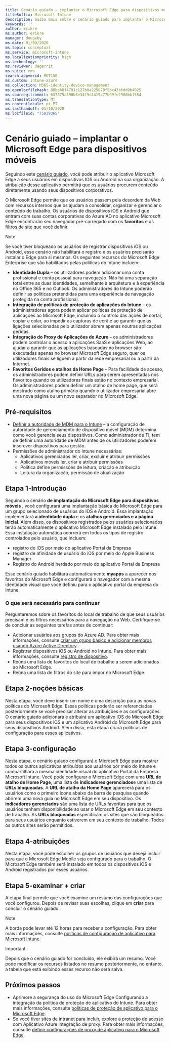 ```yaml
---
title: Cenário guiado – implantar o Microsoft Edge para dispositivos móveis
titleSuffix: Microsoft Intune
description: Saiba mais sobre o cenário guiado para implantar o Microsoft Edge para dispositivos móveis no portal de gerenciamento de dispositivos Microsoft 365.
keywords: ''
author: Erikre
ms.author: erikre
manager: dougeby
ms.date: 01/09/2020
ms.topic: conceptual
ms.service: microsoft-intune
ms.localizationpriority: high
ms.technology: ''
ms.reviewer: dagerrit
ms.suite: ems
search.appverid: MET150
ms.custom: intune-azure
ms.collection: M365-identity-device-management
ms.openlocfilehash: 88beb8f4791c127b0a225878f5bc43b6dd9b4025
ms.sourcegitcommit: 637375a390b6e34f9c4415c77b99fe2980bbf554
ms.translationtype: MT
ms.contentlocale: pt-PT
ms.lasthandoff: 01/10/2020
ms.locfileid: "75839365"
---
```

# <a name="guided-scenario---deploy-microsoft-edge-for-mobile"></a>Cenário guiado – implantar o Microsoft Edge para dispositivos móveis 

Seguindo este [cenário guiado](~/fundamentals/guided-scenarios-overview.md), você pode atribuir o aplicativo Microsoft Edge a seus usuários em dispositivos IOS ou Android na sua organização. A atribuição desse aplicativo permitirá que os usuários procurem conteúdo diretamente usando seus dispositivos corporativos. 

O Microsoft Edge permite que os usuários passem pela desordem da Web com recursos internos que os ajudam a consolidar, organizar e gerenciar o conteúdo do trabalho. Os usuários de dispositivos iOS e Android que entram com suas contas corporativas do Azure AD no aplicativo Microsoft Edge encontrarão seu navegador pré-carregado com os **favoritos** e os filtros de site que você definir.

> [!NOTE]
> Se você tiver bloqueado os usuários de registrar dispositivos iOS ou Android, esse cenário não habilitará o registro e os usuários precisarão instalar o Edge para si mesmos.
Os seguintes recursos do Microsoft Edge Enterprise que são habilitados pelas políticas do Intune incluem: 

- **Identidade Dupla** – os utilizadores podem adicionar uma conta profissional e conta pessoal para navegação. Não há uma separação total entre as duas identidades, semelhante à arquitetura e à experiência no Office 365 e no Outlook. Os administradores do Intune poderão definir as políticas pretendidas para uma experiência de navegação protegida na conta profissional. 
- **Integração de políticas de proteção de aplicações do Intune** – os administradores agora podem aplicar políticas de proteção de aplicações ao Microsoft Edge, incluindo o controlo das ações de cortar, copiar e colar, ao impedir as capturas de ecrã e ao garantir que as ligações selecionadas pelo utilizador abrem apenas noutras aplicações geridas.
- **Integração do Proxy de Aplicações do Azure** – os administradores podem controlar o acesso a aplicações SaaS e aplicações Web, ao ajudar a garantir que as aplicações baseadas no browser são executadas apenas no browser Microsoft Edge seguro, quer os utilizadores finais se liguem a partir da rede empresarial ou a partir da Internet. 
- **Favoritos Geridos e atalhos da Home Page** – Para facilidade de acesso, os administradores podem definir URLs para serem apresentadas nos Favoritos quando os utilizadores finais estão no contexto empresarial. Os administradores podem definir um atalho de home page, que será mostrado como atalho primário quando o utilizador empresarial abre uma nova página ou um novo separador no Microsoft Edge.

## <a name="prerequisites"></a>Pré-requisitos

- [Definir a autoridade de MDM para o Intune](mdm-authority-set.md#set-mdm-authority-to-intune) – a configuração de autoridade de gerenciamento de dispositivo móvel (MDM) determina como você gerencia seus dispositivos. Como administrador de TI, tem de definir uma autoridade de MDM antes de os utilizadores poderem inscrever dispositivos para gestão.
- Permissões de administrador do Intune necessárias:
    - Aplicativos gerenciados ler, criar, excluir e atribuir permissões
    - Aplicativos móveis ler, criar e atribuir permissões
    - Política define permissões de leitura, criação e atribuição
    - Leitura da organização, permissão de atualização

## <a name="step-1---introduction"></a>Etapa 1-Introdução

Seguindo o cenário **de implantação do Microsoft Edge para dispositivos móveis** , você configurará uma implantação básica do Microsoft Edge para um grupo selecionado de usuários do IOS e Android. Essa implantação implementará **a identidade dupla** e os **atalhos gerenciados e a página inicial**. Além disso, os dispositivos registrados pelos usuários selecionados terão automaticamente o aplicativo Microsoft Edge instalado pelo Intune. Essa instalação automática ocorrerá em todos os tipos de registro controlados pelo usuário, que incluem: 
- registro do iOS por meio do aplicativo Portal da Empresa 
- registro de afinidade de usuário do iOS por meio do Apple Business Manager 
- Registro do Android herdado por meio do aplicativo Portal da Empresa 

Esse cenário guiado habilitará automaticamente **myapps** a aparecer nos favoritos do Microsoft Edge e configurará o navegador com a mesma identidade visual que você definiu para o aplicativo portal da empresa do Intune. 

### <a name="what-you-will-need-to-continue"></a>O que será necessário para continuar
Perguntaremos sobre os favoritos do local de trabalho de que seus usuários precisam e os filtros necessários para a navegação na Web. Certifique-se de concluir as seguintes tarefas antes de continuar:

- Adicionar usuários aos grupos do Azure AD. Para obter mais informações, consulte [criar um grupo básico e adicionar membros usando Azure Active Directory](https://go.microsoft.com/fwlink/?linkid=2102458).
- Registrar dispositivos iOS ou Android no Intune. Para obter mais informações, consulte [registro de dispositivo](https://go.microsoft.com/fwlink/?linkid=2102547).
- Reúna uma lista de favoritos do local de trabalho a serem adicionados ao Microsoft Edge.
- Reúna uma lista de filtros do site para impor no Microsoft Edge.

## <a name="step-2---basics"></a>Etapa 2-noções básicas

Nesta etapa, você deve inserir um nome e uma descrição para as novas políticas do Microsoft Edge. Essas políticas poderão ser referenciadas posteriormente se você precisar alterar as atribuições e as configurações. O cenário guiado adicionará e atribuirá um aplicativo iOS do Microsoft Edge para seus dispositivos iOS e um aplicativo Android do Microsoft Edge para seus dispositivos Android. Além disso, esta etapa criará políticas de configuração para esses aplicativos.

## <a name="step-3---configuration"></a>Etapa 3-configuração

Nesta etapa, o cenário guiado configurará o Microsoft Edge para mostrar todos os outros aplicativos atribuídos aos usuários por meio do Intune e compartilhará a mesma identidade visual do aplicativo Portal da Empresa Microsoft Intune. Você pode configurar o Microsoft Edge com uma **URL de atalho de Home Page**, uma lista de **indicadores gerenciados**e uma lista de **URLs bloqueadas**. A **URL de atalho da Home Page** aparecerá para os usuários como o primeiro ícone abaixo da barra de pesquisa quando abrirem uma nova guia no Microsoft Edge em seu dispositivo. Os **indicadores gerenciados** são uma lista de URLs favoritas para que os usuários tenham disponibilidade ao usar o Microsoft Edge em seu contexto de trabalho. As **URLs bloqueadas** especificam os sites que são bloqueados para seus usuários enquanto estiverem em seu contexto de trabalho. Todos os outros sites serão permitidos. 

## <a name="step-4---assignments"></a>Etapa 4-atribuições

Nesta etapa, você pode escolher os grupos de usuários que deseja incluir para que o Microsoft Edge Mobile seja configurado para o trabalho. O Microsoft Edge também será instalado em todos os dispositivos iOS e Android registrados por esses usuários.

## <a name="step-5---review--create"></a>Etapa 5-examinar + criar

A etapa final permite que você examine um resumo das configurações que você configurou. Depois de revisar suas escolhas, clique em **criar** para concluir o cenário guiado. 

> [!NOTE]
> A borda pode levar até 12 horas para receber a configuração. Para obter mais informações, consulte [políticas de configuração de aplicativo para Microsoft Intune](~/apps/app-configuration-policies-overview.md).

> [!IMPORTANT]
> Depois que o cenário guiado for concluído, ele exibirá um resumo. Você pode modificar os recursos listados no resumo posteriormente, no entanto, a tabela que está exibindo esses recurso não será salva.

## <a name="next-steps"></a>Próximos passos

- Aprimore a segurança do uso do Microsoft Edge Configurando a integração da política de proteção de aplicativo do Intune. Para obter mais informações, consulte [políticas de proteção de aplicativo para o Microsoft Edge](~/apps/manage-microsoft-edge.md#application-protection-policies-for-microsoft-edge).
- Se você tiver sites de intranet para incluir, explore a proteção de acesso com Aplicativo Azure integração de proxy. Para obter mais informações, consulte [definir configurações de proxy de aplicativo para o Microsoft Edge](~/apps/manage-microsoft-edge.md#configure-application-proxy-settings-for-microsoft-edge).

